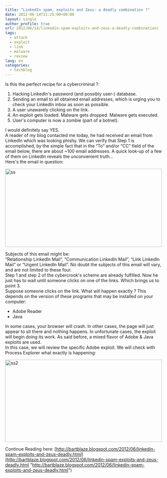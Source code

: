```yaml
---
title: "LinkedIn spam, exploits and Zeus: a deadly combination ?"
date: 2012-06-14T11:25:00+00:00
layout: single
author_profile: true
url: 2012/06/14/linkedin-spam-exploits-and-zeus-a-deadly-combination/
tags:
  - attack
  - exploit
  - link
  - malware
  - review
lang: en
categories: 
  - techblog
---
```

Is this the perfect recipe for a cybercriminal ?: 

  1. Hacking LinkedIn's password (and possibly user-) database. 
  2. Sending an email to all obtained email addresses, which is urging you to check your LinkedIn inbox as soon as possible. 
  3. A user unawarely clicking on the link. 
  4. An exploit gets loaded. Malware gets dropped. Malware gets executed. 
  5. User's computer is now a zombie (part of a botnet).

I would definitely say YES.  
A reader of my blog contacted me today, he had received an email from LinkedIn which was looking phishy. We can verify that Step 1 is accomplished, by the simple fact that in the “To” and/or “CC” field of the email below, there are about ~100 email addresses. A quick look-up of a few of them on LinkedIn reveals the unconvenient truth…  
Here's the email in question:

<a href="http://lh5.ggpht.com/-J2D0seFpjnY/T9nC3UaWIOI/AAAAAAAAGQA/WjVfOu-dwnQ/s1600-h/ss%25255B4%25255D.jpg" target="_blank"><img title="ss" border="0" alt="ss" src="http://lh4.ggpht.com/-qtGUUMC_DPI/T9nC5oI09qI/AAAAAAAAGQI/hzhNqdXvoCo/ss_thumb%25255B2%25255D.jpg?imgmax=800" width="504" height="251" /></a>

Subjects of this email might be:  
“Relationship LinkedIn Mail‏”, “Communication LinkedIn Mail‏”, “Link LinkedIn Mail” or “Urgent LinkedIn Mail‏”. No doubt the subjects of this email will vary, and are not limited to these four.  
Step 1 and step 2 of the cybercrook's scheme are already fulfilled. Now he just has to wait until someone clicks on one of the links. Which brings us to point 3.  
Suppose someone clicks on the link. What will happen exactly ? This depends on the version of these programs that may be installed on your computer: 

  * Adobe Reader 
  * Java

In some cases, your browser will crash. In other cases, the page will just appear to sit there and nothing happens. In unfortunate cases, the exploit will begin doing its work. As said before, a mixed flavor of Adobe & Java exploits are used.  
In this case, we will review the specific Adobe exploit. We will check with Process Explorer what exactly is happening:

<a href="http://lh6.ggpht.com/-IkjQJZtYfVk/T9nC-U-zcNI/AAAAAAAAGQQ/cOm9QaTZBfo/s1600-h/ss2%25255B4%25255D.jpg" target="_blank"><img title="ss2" border="0" alt="ss2" src="http://lh6.ggpht.com/-N8xY0iqSL-A/T9nDIVQ_nYI/AAAAAAAAGQY/rgmK4JjWHmI/ss2_thumb%25255B2%25255D.jpg?imgmax=800" width="504" height="264" /></a>

Continue Reading here: [http://bartblaze.blogspot.com/2012/06/linkedin-spam-exploits-and-zeus-deadly.html](http://bartblaze.blogspot.com/2012/06/linkedin-spam-exploits-and-zeus-deadly.html "http://bartblaze.blogspot.com/2012/06/linkedin-spam-exploits-and-zeus-deadly.html")